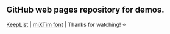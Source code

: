 <h2>GitHub web pages repository for demos.</h2>


[KeepList](https://mixtim.github.io/KeepList/index.html) | [miXTim font](https://mixtim.github.io/mixtim-font/index.html) | Thanks for watching! ⭐
